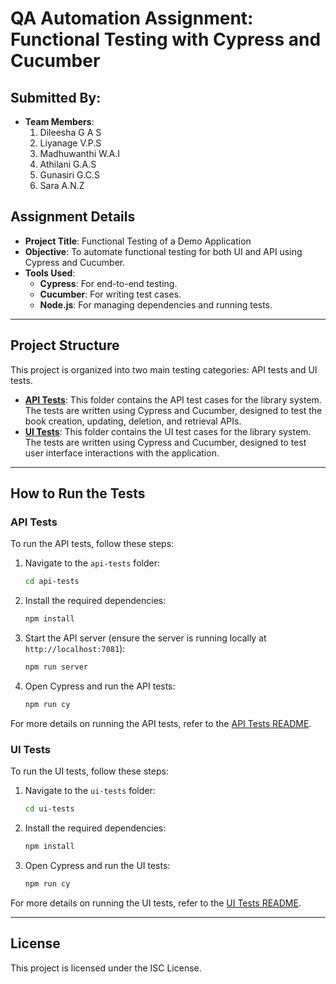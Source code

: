 # QA Automation Assignment: Functional Testing with Cypress and Cucumber

## Submitted By:
- **Team Members**:
  1. Dileesha G A S
  2. Liyanage V.P.S
  3. Madhuwanthi W.A.I 
  4. Athilani G.A.S
  5. Gunasiri G.C.S
  6. Sara A.N.Z

## Assignment Details
- **Project Title**: Functional Testing of a Demo Application
- **Objective**: To automate functional testing for both UI and API using Cypress and Cucumber.
- **Tools Used**:
  - **Cypress**: For end-to-end testing.
  - **Cucumber**: For writing test cases.
  - **Node.js**: For managing dependencies and running tests.

---

## Project Structure

This project is organized into two main testing categories: API tests and UI tests.

- **[API Tests](./api-tests/)**: This folder contains the API test cases for the library system. The tests are written using Cypress and Cucumber, designed to test the book creation, updating, deletion, and retrieval APIs.
- **[UI Tests](./ui-tests/)**: This folder contains the UI test cases for the library system. The tests are written using Cypress and Cucumber, designed to test user interface interactions with the application.

---

## How to Run the Tests

### API Tests

To run the API tests, follow these steps:

1. Navigate to the `api-tests` folder:

   ```bash
   cd api-tests
   ```

2. Install the required dependencies:

   ```bash
   npm install
   ```

3. Start the API server (ensure the server is running locally at `http://localhost:7081`):

   ```bash
   npm run server
   ```

4. Open Cypress and run the API tests:

   ```bash
   npm run cy
   ```

For more details on running the API tests, refer to the [API Tests README](./api-tests/README.md).

### UI Tests

To run the UI tests, follow these steps:

1. Navigate to the `ui-tests` folder:

   ```bash
   cd ui-tests
   ```

2. Install the required dependencies:

   ```bash
   npm install
   ```

3. Open Cypress and run the UI tests:

   ```bash
   npm run cy
   ```

For more details on running the UI tests, refer to the [UI Tests README](./ui-tests/README.md).

---

## License

This project is licensed under the ISC License.


